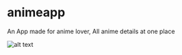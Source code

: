 # animeapp

An App made for anime lover, All anime details at one place

![alt text](https://github.com/abhayvaishnav/animeapp/blob/[master]/1.png?raw=true)